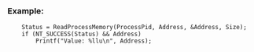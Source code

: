 
### Example:

        Status = ReadProcessMemory(ProcessPid, Address, &Address, Size);
        if (NT_SUCCESS(Status) && Address)
            Printf("Value: %llu\n", Address);
